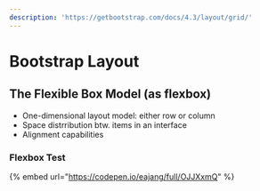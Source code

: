 ```yaml
---
description: 'https://getbootstrap.com/docs/4.3/layout/grid/'
---
```


# Bootstrap Layout

## The Flexible Box Model \(as flexbox\)

* One-dimensional layout model: either row or column
* Space distrribution btw. items in an interface
* Alignment capabilities

### Flexbox Test

{% embed url="https://codepen.io/eajang/full/OJJXxmQ" %}




